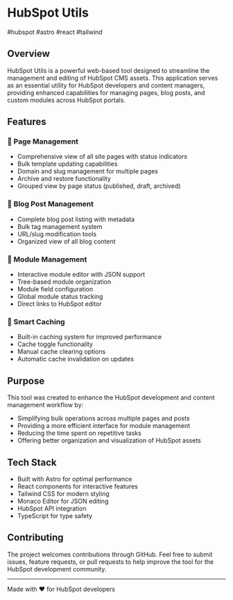 # HubSpot Utils

#hubspot #astro #react #tailwind

## Overview

HubSpot Utils is a powerful web-based tool designed to streamline the management and editing of HubSpot CMS assets. This application serves as an essential utility for HubSpot developers and content managers, providing enhanced capabilities for managing pages, blog posts, and custom modules across HubSpot portals.

## Features

### 📄 Page Management

* Comprehensive view of all site pages with status indicators
* Bulk template updating capabilities
* Domain and slug management for multiple pages
* Archive and restore functionality
* Grouped view by page status (published, draft, archived)

### 📝 Blog Post Management

* Complete blog post listing with metadata
* Bulk tag management system
* URL/slug modification tools
* Organized view of all blog content

### 🧩 Module Management

* Interactive module editor with JSON support
* Tree-based module organization
* Module field configuration
* Global module status tracking
* Direct links to HubSpot editor

### 🔄 Smart Caching

* Built-in caching system for improved performance
* Cache toggle functionality
* Manual cache clearing options
* Automatic cache invalidation on updates

## Purpose

This tool was created to enhance the HubSpot development and content management workflow by:

* Simplifying bulk operations across multiple pages and posts
* Providing a more efficient interface for module management
* Reducing the time spent on repetitive tasks
* Offering better organization and visualization of HubSpot assets

## Tech Stack

* Built with Astro for optimal performance
* React components for interactive features
* Tailwind CSS for modern styling
* Monaco Editor for JSON editing
* HubSpot API integration
* TypeScript for type safety

## Contributing

The project welcomes contributions through GitHub. Feel free to submit issues, feature requests, or pull requests to help improve the tool for the HubSpot development community.

---

Made with ❤️ for HubSpot developers 